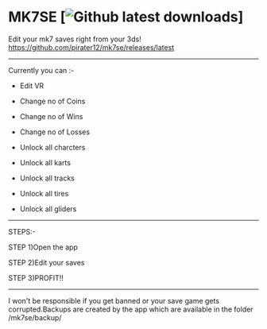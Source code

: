 
# MK7SE [![Github latest downloads](https://img.shields.io/github/downloads/pirater12/mk7se/total.svg)]

Edit your mk7 saves right from your 3ds! https://github.com/pirater12/mk7se/releases/latest

--------

Currently you can :-

* Edit VR

* Change no of Coins

* Change no of Wins

* Change no of Losses

* Unlock all charcters

* Unlock all karts

* Unlock all tracks

* Unlock all tires

* Unlock all gliders

-------- 

STEPS:-

STEP 1)Open the app

STEP 2)Edit your saves

STEP 3)PROFIT!!

-------

I won't be responsible if you get banned or your save game gets corrupted.Backups are created by the app which are available in the folder /mk7se/backup/
